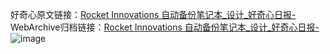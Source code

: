好奇心原文链接：[Rocket Innovations 自动备份笔记本_设计_好奇心日报-](https://www.qdaily.com/articles/7407.html)
WebArchive归档链接：[Rocket Innovations 自动备份笔记本_设计_好奇心日报-](http://web.archive.org/web/20190623172344/https://www.qdaily.com/articles/7407.html)
![image](http://ww3.sinaimg.cn/large/007d5XDply1g3x0kfwovcj30u038sqa5)
